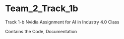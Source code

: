 # Team_2_Track_1b
Track 1-b Nvidia Assignment for AI in Industry 4.0 Class

Contains the Code, Documentation

